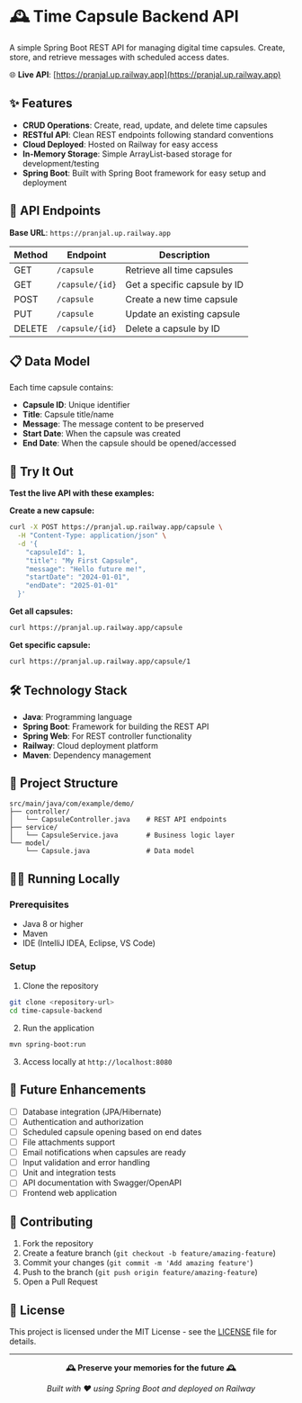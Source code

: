 # 🕰️ Time Capsule Backend API

A simple Spring Boot REST API for managing digital time capsules. Create, store, and retrieve messages with scheduled access dates.

🌐 **Live API**: [https://pranjal.up.railway.app](https://pranjal.up.railway.app)

## ✨ Features

- **CRUD Operations**: Create, read, update, and delete time capsules
- **RESTful API**: Clean REST endpoints following standard conventions
- **Cloud Deployed**: Hosted on Railway for easy access
- **In-Memory Storage**: Simple ArrayList-based storage for development/testing
- **Spring Boot**: Built with Spring Boot framework for easy setup and deployment

## 🚀 API Endpoints

**Base URL**: `https://pranjal.up.railway.app`

| Method | Endpoint | Description |
|--------|----------|-------------|
| GET | `/capsule` | Retrieve all time capsules |
| GET | `/capsule/{id}` | Get a specific capsule by ID |
| POST | `/capsule` | Create a new time capsule |
| PUT | `/capsule` | Update an existing capsule |
| DELETE | `/capsule/{id}` | Delete a capsule by ID |

## 📋 Data Model

Each time capsule contains:
- **Capsule ID**: Unique identifier
- **Title**: Capsule title/name
- **Message**: The message content to be preserved
- **Start Date**: When the capsule was created
- **End Date**: When the capsule should be opened/accessed

## 🧪 Try It Out

**Test the live API with these examples:**

**Create a new capsule:**
```bash
curl -X POST https://pranjal.up.railway.app/capsule \
  -H "Content-Type: application/json" \
  -d '{
    "capsuleId": 1,
    "title": "My First Capsule",
    "message": "Hello future me!",
    "startDate": "2024-01-01",
    "endDate": "2025-01-01"
  }'
```

**Get all capsules:**
```bash
curl https://pranjal.up.railway.app/capsule
```

**Get specific capsule:**
```bash
curl https://pranjal.up.railway.app/capsule/1
```

## 🛠️ Technology Stack

- **Java**: Programming language
- **Spring Boot**: Framework for building the REST API
- **Spring Web**: For REST controller functionality
- **Railway**: Cloud deployment platform
- **Maven**: Dependency management

## 📁 Project Structure

```
src/main/java/com/example/demo/
├── controller/
│   └── CapsuleController.java    # REST API endpoints
├── service/
│   └── CapsuleService.java       # Business logic layer
└── model/
    └── Capsule.java              # Data model
```

## 🏃‍♂️ Running Locally

### Prerequisites
- Java 8 or higher
- Maven
- IDE (IntelliJ IDEA, Eclipse, VS Code)

### Setup
1. Clone the repository
```bash
git clone <repository-url>
cd time-capsule-backend
```

2. Run the application
```bash
mvn spring-boot:run
```

3. Access locally at `http://localhost:8080`

## 🔮 Future Enhancements

- [ ] Database integration (JPA/Hibernate)
- [ ] Authentication and authorization
- [ ] Scheduled capsule opening based on end dates
- [ ] File attachments support
- [ ] Email notifications when capsules are ready
- [ ] Input validation and error handling
- [ ] Unit and integration tests
- [ ] API documentation with Swagger/OpenAPI
- [ ] Frontend web application

## 🤝 Contributing

1. Fork the repository
2. Create a feature branch (`git checkout -b feature/amazing-feature`)
3. Commit your changes (`git commit -m 'Add amazing feature'`)
4. Push to the branch (`git push origin feature/amazing-feature`)
5. Open a Pull Request

## 📄 License

This project is licensed under the MIT License - see the [LICENSE](LICENSE) file for details.

---

<div align="center">

**🕰️ Preserve your memories for the future 🕰️**

*Built with ❤️ using Spring Boot and deployed on Railway*

</div>